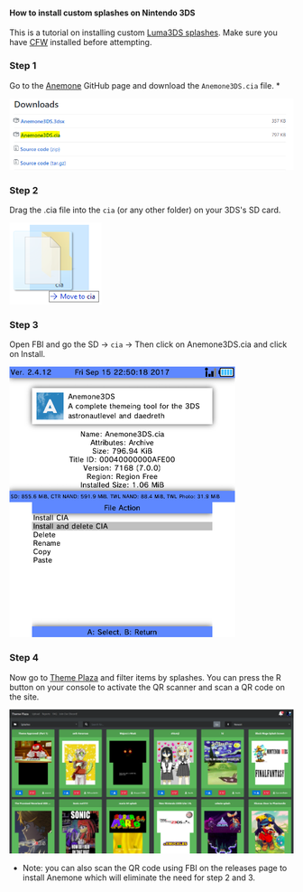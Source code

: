 

#### How to install custom splashes on Nintendo 3DS

This is a tutorial on installing custom [Luma3DS splashes](https://github.com/AuroraWright/Luma3DS/wiki/Optional-features#config-menu-options). Make sure you have [CFW](https://3ds.hacks.guide/) installed before attempting.


### Step 1


Go to the [Anemone](https://github.com/astronautlevel2/Anemone3DS/releases) GitHub page and download the `Anemone3DS.cia` file. *

![GitHub page](images/theme-cfw/cfwtutorial1.png)


### Step 2


Drag the .cia file into the `cia` (or any other folder) on your 3DS's SD card.

![GitHub page](images/theme-cfw/cfwtutorial2.png)


### Step 3


Open FBI and go the SD -> `cia` -> Then click on Anemone3DS.cia and click on Install.

![GitHub page](images/theme-cfw/cfwtutorial3.png)


### Step 4

Now go to [Theme Plaza](https://themeplaza.eu) and filter items by splashes. You can press the R button on your console to activate the QR scanner and scan a QR code on the site.

![Splash tutorial](images/splash-install/splash1.png)

* Note: you can also scan the QR code using FBI on the releases page to install Anemone which will eliminate the need for step 2 and 3.
